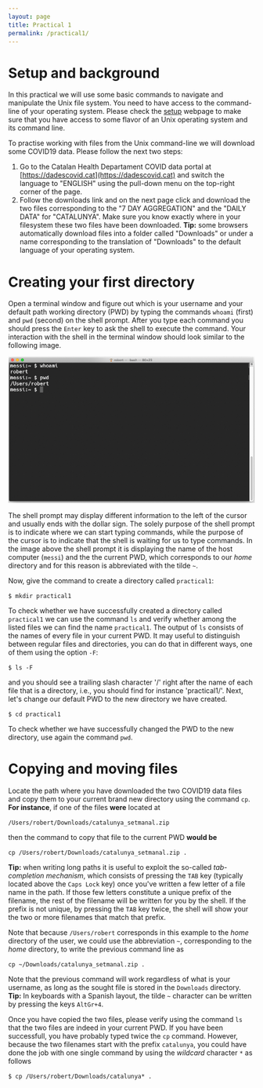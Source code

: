 ```yaml
---
layout: page
title: Practical 1
permalink: /practical1/
---
```


# Setup and background

In this practical we will use some basic commands to navigate and manipulate the Unix file system. You
need to have access to the command-line of your operating system. Please check the
[setup](https://funcompbio.github.io/setup) webpage to make sure that you have access to some flavor of
an Unix operating system and its command line.

To practise working with files from the Unix command-line we will download some COVID19 data. Please
follow the next two steps:

1. Go to the Catalan Health Departament COVID data portal at [https://dadescovid.cat](https://dadescovid.cat)
   and switch the language to "ENGLISH" using the pull-down menu on the top-right corner of the page.
2. Follow the downloads link and on the next page click and download the two files corresponding to the
   "7 DAY AGGREGATION" and the "DAILY DATA" for "CATALUNYA". Make sure you know exactly where in your
   filesystem these two files have been downloaded. **Tip:** some browsers automatically download files into
   a folder called "Downloads" or under a name corresponding to the translation of "Downloads" to the default
   language of your operating system.

# Creating your first directory

Open a terminal window and figure out which is your username and your default path working directory (PWD) by
typing the commands `whoami` (first) and `pwd` (second) on the shell prompt. After you type each command
you should press the `Enter` key to ask the shell to execute the command. Your interaction with the shell
in the terminal window should look similar to the following image.

![](./terminaldefault.png)

The shell prompt may display different information to the left of the cursor and usually ends with the
dollar sign. The solely purpose of the shell prompt is to indicate where we can start typing commands,
while the purpose of the cursor is to indicate that the shell is waiting for us to type commands.
In the image above the shell prompt it is displaying the name of the host computer (`messi`) and the
the current PWD, which corresponds to our _home_ directory and for this reason is abbreviated
with the tilde `~`.

Now, give the command to create a directory called `practical1`:

```
$ mkdir practical1
```

To check whether we have successfully created a directory called `practical1` we can use the command
`ls` and verify whether among the listed files we can find the name `practical1`. The output of `ls`
consists of the names of every file in your current PWD. It may useful to distinguish between regular
files and directories, you can do that in different ways, one of them using the option `-F`:

```
$ ls -F
```

and you should see a trailing slash character '/' right after the name of each file that is a
directory, i.e., you should find for instance 'practical1/'. Next, let's change our default PWD to the
new directory we have created.

```
$ cd practical1
```

To check whether we have successfully changed the PWD to the new directory, use again the command `pwd`.

# Copying and moving files

Locate the path where you have downloaded the two COVID19 data files and copy them to your current brand
new directory using the command `cp`. **For instance**, if one of the files **were** located at

```
/Users/robert/Downloads/catalunya_setmanal.zip
```

then the command to copy that file to the current PWD **would be**

```
cp /Users/robert/Downloads/catalunya_setmanal.zip .
```

**Tip:** when writing long paths it is useful to exploit the so-called _tab-completion mechanism_, which consists of pressing the `TAB` key (typically located above the `Caps Lock` key) once you've written a few letter of a file name in the path. If those few letters constitute a unique prefix of the filename, the rest of the filename will be written for you by the shell. If the prefix is not unique, by pressing the `TAB` key twice, the shell will show your the two or more filenames that match that prefix.

Note that because `/Users/robert` corresponds in this example to the _home_ directory of the user, we
could use the abbreviation `~`, corresponding to the _home_ directory, to write the previous command line as

```
cp ~/Downloads/catalunya_setmanal.zip .
```

Note that the previous command will work regardless of what is your username, as long as the sought file
is stored in the `Downloads` directory. **Tip:** In keyboards with a Spanish layout, the tilde `~` character can be written by pressing the keys
`AltGr+4`.

Once you have copied the two files, please verify using the command `ls` that the two files are indeed
in your current PWD. If you have been successfull, you have probably typed twice the `cp` command. However,
because the two filenames start with the prefix `catalunya`, you could have done the job with one single
command by using the _wildcard_ character `*` as follows

```
$ cp /Users/robert/Downloads/catalunya* .
```
